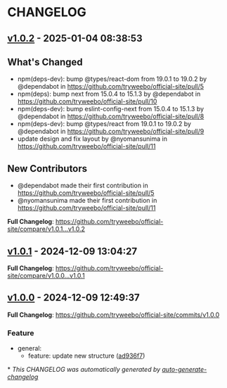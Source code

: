 # CHANGELOG

## [v1.0.2](https://github.com/tryweebo/official-site/releases/tag/v1.0.2) - 2025-01-04 08:38:53

## What's Changed

- npm(deps-dev): bump @types/react-dom from 19.0.1 to 19.0.2 by @dependabot in https://github.com/tryweebo/official-site/pull/5
- npm(deps): bump next from 15.0.4 to 15.1.3 by @dependabot in https://github.com/tryweebo/official-site/pull/10
- npm(deps-dev): bump eslint-config-next from 15.0.4 to 15.1.3 by @dependabot in https://github.com/tryweebo/official-site/pull/8
- npm(deps-dev): bump @types/react from 19.0.1 to 19.0.2 by @dependabot in https://github.com/tryweebo/official-site/pull/9
- update design and fix layout by @nyomansunima in https://github.com/tryweebo/official-site/pull/11

## New Contributors

- @dependabot made their first contribution in https://github.com/tryweebo/official-site/pull/5
- @nyomansunima made their first contribution in https://github.com/tryweebo/official-site/pull/11

**Full Changelog**: https://github.com/tryweebo/official-site/compare/v1.0.1...v1.0.2

## [v1.0.1](https://github.com/tryweebo/official-site/releases/tag/v1.0.1) - 2024-12-09 13:04:27

**Full Changelog**: https://github.com/tryweebo/official-site/compare/v1.0.0...v1.0.1

## [v1.0.0](https://github.com/tryweebo/official-site/releases/tag/v1.0.0) - 2024-12-09 12:49:37

**Full Changelog**: https://github.com/tryweebo/official-site/commits/v1.0.0

### Feature

- general:
  - feature: update new structure ([ad936f7](https://github.com/tryweebo/official-site/commit/ad936f7b6b2196c1a497d7c8b2565e7ff7c5e3ff))

\* _This CHANGELOG was automatically generated by [auto-generate-changelog](https://github.com/BobAnkh/auto-generate-changelog)_
